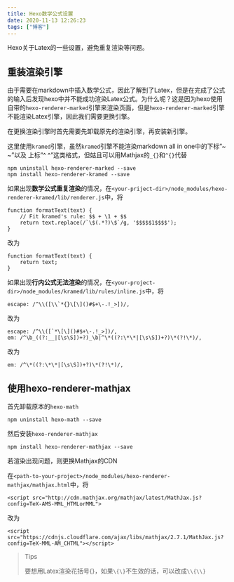 ```yaml
---
title: Hexo数学公式设置
date: 2020-11-13 12:26:23
tags: ["博客"]
---
```




Hexo关于Latex的一些设置，避免重复渲染等问题。

<!--more-->

## 重装渲染引擎

由于需要在markdown中插入数学公式，因此了解到了Latex，但是在完成了公式的输入后发现hexo中并不能成功渲染Latex公式。为什么呢？这是因为hexo使用自带的`hexo-renderer-marked`引擎来渲染页面，但是`hexo-renderer-marked`引擎不能渲染Latex引擎，因此我们需要更换引擎。

在更换渲染引擎时首先需要先卸载原先的渲染引擎，再安装新引擎。

这里使用`kramed`引擎，虽然`kramed`引擎不能渲染markdown all in one中的下标”~ ~”以及 上标”^ ^”这类格式，但姑且可以用Mathjax的`_{}`和`^{}`代替

```
npm uninstall hexo-renderer-marked --save
npm install hexo-renderer-kramed --save
```

如果出现**数学公式重复渲染**的情况，在`<your-priject-dir>/node_modules/hexo-renderer-kramed/lib/renderer.js`中，将

```
function formatText(text) {
    // Fit kramed's rule: $$ + \1 + $$
    return text.replace(/`\$(.*?)\$`/g, '$$$$$1$$$$');
}
```

改为

```
function formatText(text) {
    return text;
}
```

如果出现**行内公式无法渲染**的情况，在`<your-project-dir>/node_modules/kramed/lib/rules/inline.js`中，将

```
escape: /^\\([\\`*{}\[\]()#$+\-.!_>])/,
```

改为

```
escape: /^\\([`*\[\]()#$+\-.!_>])/,
em: /^\b_((?:__|[\s\S])+?)_\b|^\*((?:\*\*|[\s\S])+?)\*(?!\*)/,
```

改为

```
em: /^\*((?:\*\*|[\s\S])+?)\*(?!\*)/,
```

## 使用hexo-renderer-mathjax

首先卸载原本的`hexo-math`

```
npm uninstall hexo-math --save
```

然后安装`hexo-renderer-mathjax`

```
npm install hexo-renderer-mathjax --save
```

若渲染出现问题，则更换Mathjax的CDN

在`<path-to-your-project>/node_modules/hexo-renderer-mathjax/mathjax.html`中，将

```
<script src="http://cdn.mathjax.org/mathjax/latest/MathJax.js?config=TeX-AMS-MML_HTMLorMML">
```

改为

```
<script src="https://cdnjs.cloudflare.com/ajax/libs/mathjax/2.7.1/MathJax.js?config=TeX-MML-AM_CHTML"></script>
```

> Tips
>
> 要想用Latex渲染花括号{}，如果`\{\}`不生效的话，可以改成`\\{\\}`
